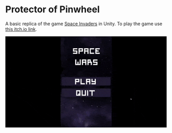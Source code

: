 # Protector of Pinwheel

A basic replica of the game [Space Invaders](https://en.wikipedia.org/wiki/Space_Invaders) in Unity. To play the game use [this itch.io link](https://fsaltunyuva.itch.io/protector-of-pinwheel).

![](https://github.com/fsaltunyuva/LaserDefender/blob/main/Images-Gifs/laserdefenderoptimized.gif)
